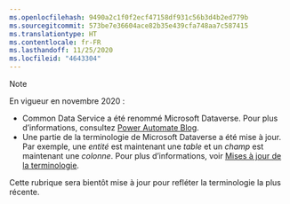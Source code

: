 ```yaml
---
ms.openlocfilehash: 9490a2c1f0f2ecf47158df931c56b3d4b2ed779b
ms.sourcegitcommit: 573be7e36604ace82b35e439cfa748aa7c587415
ms.translationtype: HT
ms.contentlocale: fr-FR
ms.lasthandoff: 11/25/2020
ms.locfileid: "4643304"
---
```

> [!NOTE]
> En vigueur en novembre 2020 :
>
> - Common Data Service a été renommé Microsoft Dataverse. Pour plus d’informations, consultez [Power Automate Blog](https://aka.ms/PAuAppBlog).
> - Une partie de la terminologie de Microsoft Dataverse a été mise à jour. Par exemple, une *entité* est maintenant une *table* et un *champ* est maintenant une *colonne*. Pour plus d’informations, voir [Mises à jour de la terminologie](https://go.microsoft.com/fwlink/?linkid=2147247).
>
> Cette rubrique sera bientôt mise à jour pour refléter la terminologie la plus récente.
